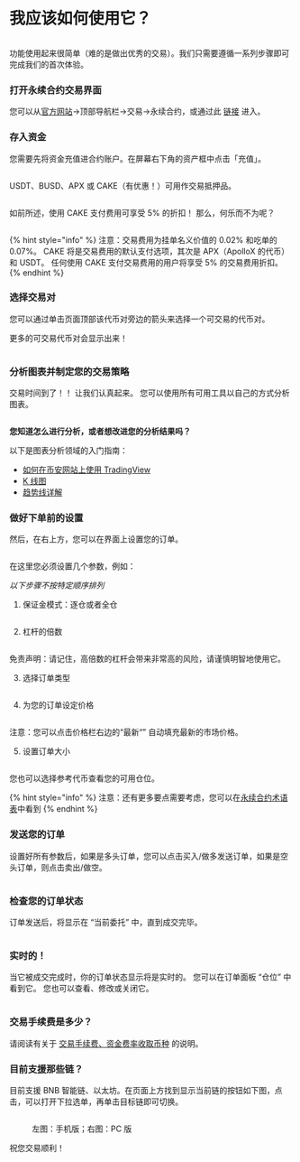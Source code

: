 # 我应该如何使用它？

<figure><img src="../../../.gitbook/assets/how-to-pancakeswap-without-cex-header-CN.png" alt=""><figcaption></figcaption></figure>

功能使用起来很简单（难的是做出优秀的交易）。我们只需要遵循一系列步骤即可完成我们的首次体验。

### 打开永续合约交易界面

您可以从[官方网站](https://pancakeswap.finance/)→顶部导航栏→交易→永续合约，或通过此 [链接](https://perp.pancakeswap.finance/zh-CN/futures/BTCUSDT?theme=light) 进入。

### 存入资金

您需要先将资金充值进合约账户。在屏幕右下角的资产框中点击「充值」。

<figure><img src="../../../.gitbook/assets/资产余额 (1).png" alt=""><figcaption></figcaption></figure>

USDT、BUSD、APX 或 CAKE（有优惠！）可用作交易抵押品。

<figure><img src="../../../.gitbook/assets/充值.png" alt=""><figcaption></figcaption></figure>

如前所述，使用 CAKE 支付费用可享受 5% 的折扣！ 那么，何乐而不为呢？

<figure><img src="../../../.gitbook/assets/使用CAKE付费.png" alt=""><figcaption></figcaption></figure>

{% hint style="info" %}
注意：交易费用为挂单名义价值的 0.02% 和吃单的 0.07%。 CAKE 将是交易费用的默认支付选项，其次是 APX（ApolloX 的代币）和 USDT。 任何使用 CAKE 支付交易费用的用户将享受 5% 的交易费用折扣。
{% endhint %}

### 选择交易对

您可以通过单击页面顶部该代币对旁边的箭头来选择一个可交易的代币对。

更多的可交易代币对会显示出来！

<figure><img src="../../../.gitbook/assets/选择交易对.png" alt=""><figcaption></figcaption></figure>

### 分析图表并制定您的交易策略

交易时间到了！！ 让我们认真起来。 您可以使用所有可用工具以自己的方式分析图表。

<figure><img src="../../../.gitbook/assets/分析图表.png" alt=""><figcaption></figcaption></figure>

**您知道怎么进行分析，或者想改进您的分析结果吗？**

以下是图表分析领域的入门指南：&#x20;

* [如何在币安网站上使用 TradingView](https://www.binance.com/zh-CN/support/faq/8419126024404348a1c6e4039fbed3fe)
* [K 线图](https://academy.binance.com/zh/articles/a-beginners-guide-to-candlestick-charts)
* [趋势线详解](https://academy.binance.com/zh/articles/trend-lines-explained)

### 做好下单前的设置

然后，在右上方，您可以在界面上设置您的订单。

<figure><img src="../../../.gitbook/assets/设置订单.png" alt=""><figcaption></figcaption></figure>



在这里您必须设置几个参数，例如：&#x20;

_以下步骤不按特定顺序排列_

1. 保证金模式：逐仓或者全仓

<figure><img src="../../../.gitbook/assets/保证金模式 (1).png" alt=""><figcaption></figcaption></figure>

2. 杠杆的倍数

<figure><img src="../../../.gitbook/assets/调整杠杆.png" alt=""><figcaption></figcaption></figure>

免责声明：请记住，高倍数的杠杆会带来非常高的风险，请谨慎明智地使用它。&#x20;

3. 选择订单类型

<figure><img src="../../../.gitbook/assets/订单类型.png" alt=""><figcaption></figcaption></figure>

4. 为您的订单设定价格

<figure><img src="../../../.gitbook/assets/订单定价.png" alt=""><figcaption></figcaption></figure>

注意：您可以点击价格栏右边的“最新“” 自动填充最新的市场价格。

5. 设置订单大小

<figure><img src="../../../.gitbook/assets/设置订单大小.png" alt=""><figcaption></figcaption></figure>

您也可以选择参考代币查看您的可用仓位。

{% hint style="info" %}
注意：还有更多要点需要考虑，您可以在[永续合约术语表](yong-xu-he-yue-shu-yu-biao.md)中看到
{% endhint %}

### 发送您的订单&#x20;

设置好所有参数后，如果是多头订单，您可以点击买入/做多发送订单，如果是空头订单，则点击卖出/做空。

<figure><img src="../../../.gitbook/assets/做多做空.png" alt=""><figcaption></figcaption></figure>

### 检查您的订单状态

订单发送后，将显示在 “当前委托” 中，直到成交完毕。

<figure><img src="../../../.gitbook/assets/下单委托.png" alt=""><figcaption></figcaption></figure>

### 实时的！

当它被成交完成时，你的订单状态显示将是实时的。 您可以在订单面板 “仓位” 中看到它。 您也可以查看、修改或关闭它。

<figure><img src="../../../.gitbook/assets/成交后.png" alt=""><figcaption></figcaption></figure>

### 交易手续费是多少？ <a href="#6c14" id="6c14"></a>

请阅读有关于 [交易手续费、资金费率收取币种](ying-gai-ru-he-shi-yong-ta.md#6c14) 的说明。

### 目前支援那些链？

目前支援 BNB 智能链、以太坊。在页面上方找到显示当前链的按钮如下图，点击，可以打开下拉选单，再单击目标链即可切换。

<figure><img src="../../../.gitbook/assets/prepetual-swap-chainprepetual-switch chain.jpg" alt=""><figcaption><p>左图：手机版；右图：PC 版</p></figcaption></figure>



祝您交易顺利！
